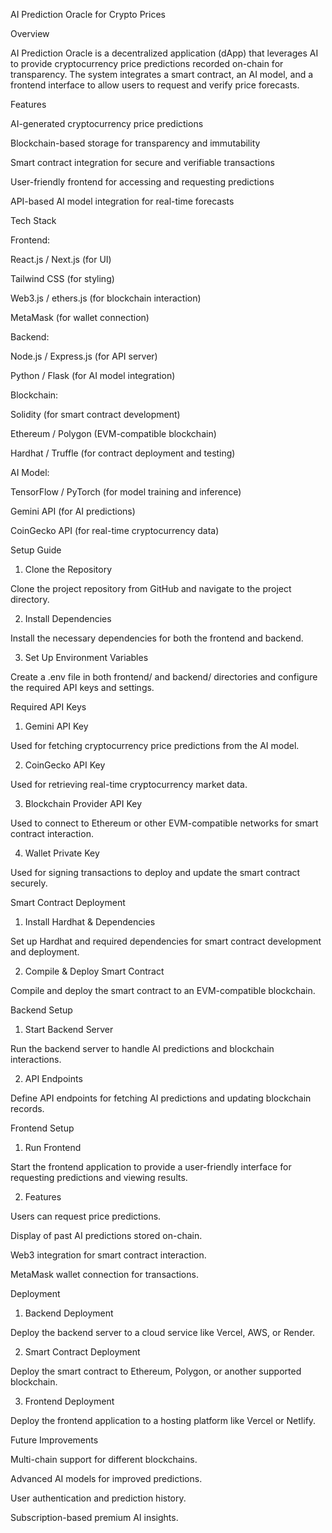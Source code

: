 AI Prediction Oracle for Crypto Prices

Overview

AI Prediction Oracle is a decentralized application (dApp) that leverages AI to provide cryptocurrency price predictions recorded on-chain for transparency. The system integrates a smart contract, an AI model, and a frontend interface to allow users to request and verify price forecasts.

Features

AI-generated cryptocurrency price predictions

Blockchain-based storage for transparency and immutability

Smart contract integration for secure and verifiable transactions

User-friendly frontend for accessing and requesting predictions

API-based AI model integration for real-time forecasts

Tech Stack

Frontend:

React.js / Next.js (for UI)

Tailwind CSS (for styling)

Web3.js / ethers.js (for blockchain interaction)

MetaMask (for wallet connection)

Backend:

Node.js / Express.js (for API server)

Python / Flask (for AI model integration)

Blockchain:

Solidity (for smart contract development)

Ethereum / Polygon (EVM-compatible blockchain)

Hardhat / Truffle (for contract deployment and testing)

AI Model:

TensorFlow / PyTorch (for model training and inference)

Gemini API (for AI predictions)

CoinGecko API (for real-time cryptocurrency data)

Setup Guide

1. Clone the Repository

Clone the project repository from GitHub and navigate to the project directory.

2. Install Dependencies

Install the necessary dependencies for both the frontend and backend.

3. Set Up Environment Variables

Create a .env file in both frontend/ and backend/ directories and configure the required API keys and settings.

Required API Keys

1. Gemini API Key

Used for fetching cryptocurrency price predictions from the AI model.

2. CoinGecko API Key

Used for retrieving real-time cryptocurrency market data.

3. Blockchain Provider API Key

Used to connect to Ethereum or other EVM-compatible networks for smart contract interaction.

4. Wallet Private Key

Used for signing transactions to deploy and update the smart contract securely.

Smart Contract Deployment

1. Install Hardhat & Dependencies

Set up Hardhat and required dependencies for smart contract development and deployment.

2. Compile & Deploy Smart Contract

Compile and deploy the smart contract to an EVM-compatible blockchain.

Backend Setup

1. Start Backend Server

Run the backend server to handle AI predictions and blockchain interactions.

2. API Endpoints

Define API endpoints for fetching AI predictions and updating blockchain records.

Frontend Setup

1. Run Frontend

Start the frontend application to provide a user-friendly interface for requesting predictions and viewing results.

2. Features

Users can request price predictions.

Display of past AI predictions stored on-chain.

Web3 integration for smart contract interaction.

MetaMask wallet connection for transactions.

Deployment

1. Backend Deployment

Deploy the backend server to a cloud service like Vercel, AWS, or Render.

2. Smart Contract Deployment

Deploy the smart contract to Ethereum, Polygon, or another supported blockchain.

3. Frontend Deployment

Deploy the frontend application to a hosting platform like Vercel or Netlify.

Future Improvements

Multi-chain support for different blockchains.

Advanced AI models for improved predictions.

User authentication and prediction history.

Subscription-based premium AI insights.



